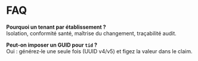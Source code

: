# FAQ

**Pourquoi un tenant par établissement ?**  
Isolation, conformité santé, maîtrise du changement, traçabilité audit.

**Peut-on imposer un GUID pour `tid` ?**  
Oui : générez‑le une seule fois (UUID v4/v5) et figez la valeur dans le claim.
